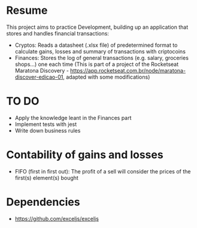 # Resume

This project aims to practice Development, building up an application that stores and handles financial transactions:
- Cryptos: Reads a datasheet (.xlsx file) of predetermined format to calculate gains, losses and summary of transactions with criptocoins
- Finances: Stores the log of general transactions (e.g. salary, groceries shops...) one each time (This is part of a project of the Rocketseat Maratona Discovery - https://app.rocketseat.com.br/node/maratona-discover-edicao-01, adapted with some modifications)

# TO DO

- Apply the knowledge leant in the Finances part
- Implement tests with jest
- Write down business rules

# Contability of gains and losses

- FIFO (first in first out): The profit of a sell will consider the prices of the first(s) element(s) bought

# Dependencies

- https://github.com/exceljs/exceljs

